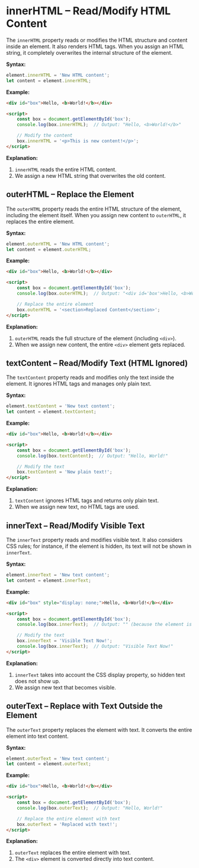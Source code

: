 # innerHTML – Read/Modify HTML Content

The ```innerHTML``` property reads or modifies the HTML structure and content inside an element. It also renders HTML tags. When you assign an HTML string, it completely overwrites the internal structure of the element.

**Syntax:**

```javascript
element.innerHTML = 'New HTML content';
let content = element.innerHTML;
```

**Example:**

```html
<div id="box">Hello, <b>World!</b></div>

<script>
    const box = document.getElementById('box');
    console.log(box.innerHTML);  // Output: "Hello, <b>World!</b>"

    // Modify the content
    box.innerHTML = '<p>This is new content!</p>';
</script>
```

**Explanation:**

1. ```innerHTML``` reads the entire HTML content.
2. We assign a new HTML string that overwrites the old content.

## outerHTML – Replace the Element

The ```outerHTML``` property reads the entire HTML structure of the element, including the element itself. When you assign new content to ```outerHTML```, it replaces the entire element.

**Syntax:**

```javascript
element.outerHTML = 'New HTML content';
let content = element.outerHTML;
```

**Example:**

```html
<div id="box">Hello, <b>World!</b></div>

<script>
    const box = document.getElementById('box');
    console.log(box.outerHTML);  // Output: "<div id='box'>Hello, <b>World!</b></div>"

    // Replace the entire element
    box.outerHTML = '<section>Replaced Content</section>';
</script>
```

**Explanation:**

1. ```outerHTML``` reads the full structure of the element (including ```<div>```).
2. When we assign new content, the entire ```<div>``` element gets replaced.

## textContent – Read/Modify Text (HTML Ignored)

The ```textContent``` property reads and modifies only the text inside the element. It ignores HTML tags and manages only plain text.

**Syntax:**

```javascript
element.textContent = 'New text content';
let content = element.textContent;
```

**Example:**

```html
<div id="box">Hello, <b>World!</b></div>

<script>
    const box = document.getElementById('box');
    console.log(box.textContent);  // Output: "Hello, World!"

    // Modify the text
    box.textContent = 'New plain text!';
</script>
```

**Explanation:**

1. ```textContent``` ignores HTML tags and returns only plain text.
2. When we assign new text, no HTML tags are used.

## innerText – Read/Modify Visible Text

The ```innerText``` property reads and modifies visible text. It also considers CSS rules; for instance, if the element is hidden, its text will not be shown in ```innerText```.

**Syntax:**

```javascript
element.innerText = 'New text content';
let content = element.innerText;
```

**Example:**

```html
<div id="box" style="display: none;">Hello, <b>World!</b></div>

<script>
    const box = document.getElementById('box');
    console.log(box.innerText);  // Output: "" (because the element is hidden)

    // Modify the text
    box.innerText = 'Visible Text Now!';
    console.log(box.innerText);  // Output: "Visible Text Now!"
</script>
```

**Explanation:**

1. ```innerText``` takes into account the CSS display property, so hidden text does not show up.
2. We assign new text that becomes visible.

## outerText – Replace with Text Outside the Element

The ```outerText``` property replaces the element with text. It converts the entire element into text content.

**Syntax:**

```javascript
element.outerText = 'New text content';
let content = element.outerText;
```

**Example:**

```html
<div id="box">Hello, <b>World!</b></div>

<script>
    const box = document.getElementById('box');
    console.log(box.outerText);  // Output: "Hello, World!"

    // Replace the entire element with text
    box.outerText = 'Replaced with text!';
</script>
```

**Explanation:**

1. ```outerText``` replaces the entire element with text.
2. The ```<div>``` element is converted directly into text content.
